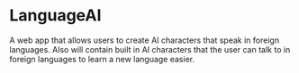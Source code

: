 # LanguageAI
A web app that allows users to create AI characters that speak in foreign languages. Also will contain built in AI characters that the user can talk to in foreign languages to learn a new language easier.
